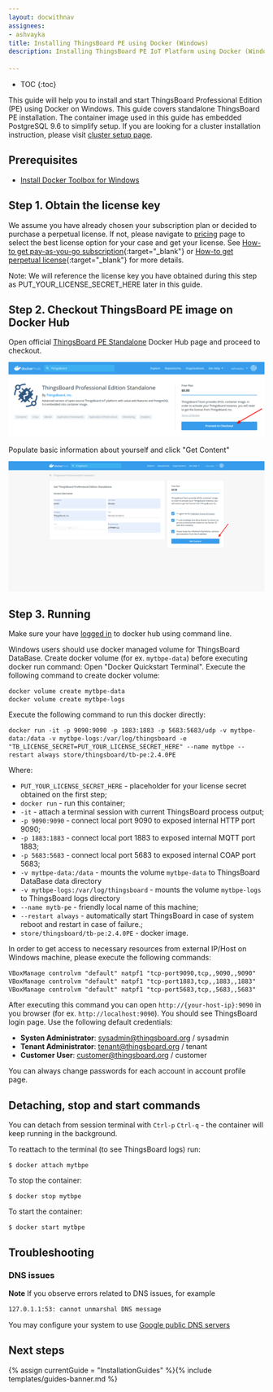 ```yaml
---
layout: docwithnav
assignees:
- ashvayka
title: Installing ThingsBoard PE using Docker (Windows)
description: Installing ThingsBoard PE IoT Platform using Docker (Windows)

---
```


* TOC
{:toc}


This guide will help you to install and start ThingsBoard Professional Edition (PE) using Docker on Windows. 
This guide covers standalone ThingsBoard PE installation. The container image used in this guide has embedded PostgreSQL 9.6 to simplify setup. 
If you are looking for a cluster installation instruction, please visit [cluster setup page](/docs/user-guide/install/pe/cluster-setup/).  


## Prerequisites

- [Install Docker Toolbox for Windows](https://docs.docker.com/toolbox/toolbox_install_windows/)

## Step 1. Obtain the license key 

We assume you have already chosen your subscription plan or decided to purchase a perpetual license. 
If not, please navigate to [pricing](/pricing/) page to select the best license option for your case and get your license. 
See [How-to get pay-as-you-go subscription](https://www.youtube.com/watch?v=dK-QDFGxWek){:target="_blank"} or [How-to get perpetual license](https://www.youtube.com/watch?v=GPe0lHolWek){:target="_blank"} for more details.

Note: We will reference the license key you have obtained during this step as PUT_YOUR_LICENSE_SECRET_HERE later in this guide.

## Step 2. Checkout ThingsBoard PE image on Docker Hub

Open official [ThingsBoard PE Standalone](https://hub.docker.com/_/thingsboard-pe) Docker Hub page and proceed to checkout.

![image](/images/user-guide/install/docker-pe/checkout.png)


Populate basic information about yourself and click "Get Content"


![image](/images/user-guide/install/docker-pe/details.png) 
 

## Step 3. Running

Make sure your have [logged in](https://docs.docker.com/engine/reference/commandline/login/) to docker hub using command line.

Windows users should use docker managed volume for ThingsBoard DataBase. 
Create docker volume (for ex. `mytbpe-data`) before executing docker run command:
Open "Docker Quickstart Terminal". Execute the following command to create docker volume:

``` 
docker volume create mytbpe-data
docker volume create mytbpe-logs
```

Execute the following command to run this docker directly:

``` 
docker run -it -p 9090:9090 -p 1883:1883 -p 5683:5683/udp -v mytbpe-data:/data -v mytbpe-logs:/var/log/thingsboard -e "TB_LICENSE_SECRET=PUT_YOUR_LICENSE_SECRET_HERE" --name mytbpe --restart always store/thingsboard/tb-pe:2.4.0PE
```

Where: 
    
- `PUT_YOUR_LICENSE_SECRET_HERE` - placeholder for your license secret obtained on the first step;    
- `docker run`              - run this container;
- `-it`                     - attach a terminal session with current ThingsBoard process output;
- `-p 9090:9090`            - connect local port 9090 to exposed internal HTTP port 9090;
- `-p 1883:1883`            - connect local port 1883 to exposed internal MQTT port 1883;   
- `-p 5683:5683`            - connect local port 5683 to exposed internal COAP port 5683; 
- `-v mytbpe-data:/data`      - mounts the volume `mytbpe-data` to ThingsBoard DataBase data directory
- `-v mytbpe-logs:/var/log/thingsboard`      - mounts the volume `mytbpe-logs` to ThingsBoard logs directory
- `--name mytb-pe`             - friendly local name of this machine;
- `--restart always`        - automatically start ThingsBoard in case of system reboot and restart in case of failure.;
- `store/thingsboard/tb-pe:2.4.0PE`          - docker image.

In order to get access to necessary resources from external IP/Host on Windows machine, please execute the following commands:

``` 
VBoxManage controlvm "default" natpf1 "tcp-port9090,tcp,,9090,,9090"  
VBoxManage controlvm "default" natpf1 "tcp-port1883,tcp,,1883,,1883"
VBoxManage controlvm "default" natpf1 "tcp-port5683,tcp,,5683,,5683"
```
    
After executing this command you can open `http://{your-host-ip}:9090` in you browser (for ex. `http://localhost:9090`). You should see ThingsBoard login page.
Use the following default credentials:

- **Systen Administrator**: sysadmin@thingsboard.org / sysadmin
- **Tenant Administrator**: tenant@thingsboard.org / tenant
- **Customer User**: customer@thingsboard.org / customer
    
You can always change passwords for each account in account profile page.

## Detaching, stop and start commands

You can detach from session terminal with `Ctrl-p` `Ctrl-q` - the container will keep running in the background.

To reattach to the terminal (to see ThingsBoard logs) run:

```
$ docker attach mytbpe
```

To stop the container:

```
$ docker stop mytbpe
```

To start the container:

```
$ docker start mytbpe
```

## Troubleshooting

### DNS issues

**Note** If you observe errors related to DNS issues, for example

```bash
127.0.1.1:53: cannot unmarshal DNS message
```

You may configure your system to use [Google public DNS servers](https://developers.google.com/speed/public-dns/docs/using#windows)


## Next steps

{% assign currentGuide = "InstallationGuides" %}{% include templates/guides-banner.md %}
